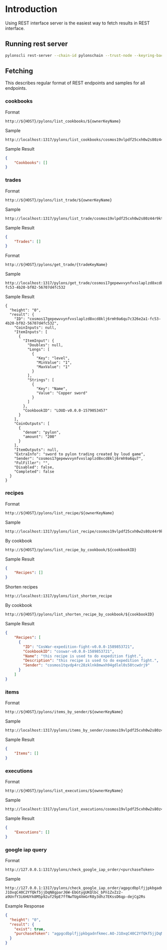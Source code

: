 # Introduction

Using REST interface server is the easiest way to fetch results in REST interface.

## Running rest server
```sh
pylonscli rest-server --chain-id pylonschain --trust-node --keyring-backend=test
```
## Fetching
This describes regular format of REST endpoints and samples for all endpoints.

### cookbooks

Format
```
http://${HOST}/pylons/list_cookbooks/${ownerKeyName}
```
Sample
```
http://localhost:1317/pylons/list_cookbooks/cosmos19vlpdf25cxh0w2s80z44r9ktrgzncf7zsaqey2
```

Sample Result
```json
{
    "Cookbooks": []
}
```

### trades

Format
```
http://${HOST}/pylons/list_trade/${ownerKeyName}
```
Sample
```
http://localhost:1317/pylons/list_trade/cosmos19vlpdf25cxh0w2s80z44r9ktrgzncf7zsaqey2
```

Sample Result
```json
{
    "Trades": []
}
```

Format
```
http://${HOST}/pylons/get_trade/{tradeKeyName}
```
Sample
```
http://localhost:1317/pylons/get_trade/cosmos17gepewvvynfvxslaplzd8xcd8klj6rmh9a6qu7c326e2a1-fc53-4b20-bf02-56707d4fc532
```
Sample Result
```
{
  "height": "0",
  "result": {
    "ID": "cosmos17gepewvvynfvxslaplzd8xcd8klj6rmh9a6qu7c326e2a1-fc53-4b20-bf02-56707d4fc532",
    "CoinInputs": null,
    "ItemInputs": [
      {
        "ItemInput": {
          "Doubles": null,
          "Longs": [
            {
              "Key": "level",
              "MinValue": "1",
              "MaxValue": "1"
            }
          ],
          "Strings": [
            {
              "Key": "Name",
              "Value": "Copper sword"
            }
          ]
        },
        "CookbookID": "LOUD-v0.0.0-1579053457"
      }
    ],
    "CoinOutputs": [
      {
        "denom": "pylon",
        "amount": "200"
      }
    ],
    "ItemOutputs": null,
    "ExtraInfo": "sword to pylon trading created by loud game",
    "Sender": "cosmos17gepewvvynfvxslaplzd8xcd8klj6rmh9a6qu7",
    "FulFiller": "",
    "Disabled": false,
    "Completed": false
  }
}
```

### recipes

Format
```
http://${HOST}/pylons/list_recipe/${ownerKeyName}
```
Sample
```
http://localhost:1317/pylons/list_recipe/cosmos19vlpdf25cxh0w2s80z44r9ktrgzncf7zsaqey2
```

By cookbook
```
http://${HOST}/pylons/list_recipe_by_cookbook/${cookbookID}
```

Sample Result
```json
{
    "Recipes": []
}
```

Shorten recipes
```
http://localhost:1317/pylons/list_shorten_recipe
```
By cookbook
```
http://${HOST}/pylons/list_shorten_recipe_by_cookbook/${cookbookID}
```

Sample Result
```json
{
    "Recipes": [
      {
        "ID": "CosWar-expedition-fight-v0.0.0-1589853721",
        "CookbookID": "coswar-v0.0.0-1589853721",
        "Name": "this recipe is used to do expedition fight.",
        "Description": "this recipe is used to do expedition fight.",
        "Sender": "cosmos1tqvdp4rc28zklnk8mwxh94gdlel0s58tcwdrj9"
      }
    ]
}
```

### items

Format
```
http://${HOST}/pylons/items_by_sender/${ownerKeyName}
```
Sample
```
http://localhost:1317/pylons/items_by_sender/cosmos19vlpdf25cxh0w2s80z44r9ktrgzncf7zsaqey2
```

Sample Result
```json
{
    "Items": []
}
```

### executions

Format
```
http://${HOST}/pylons/list_executions/${ownerKeyName}
```
Sample
```
http://localhost:1317/pylons/list_executions/cosmos19vlpdf25cxh0w2s80z44r9ktrgzncf7zsaqey2
```

Sample Result
```json
{
    "Executions": []
}
```

### google iap query
Format
```
http://127.0.0.1:1317/pylons/check_google_iap_order/<purchaseToken>
```

Sample
```
http://127.0.0.1:1317/pylons/check_google_iap_order/agpgcdbplfjjpkbgadnfkmec.AO-J1OxqC40C2YfQkf5jjDqN8gparJ6W-EbGtygUKQlbc_bPn1ZvZz2-a9UnfY3i6HUYk8M5p92uf29pE7ffNwTUg4XmGrR8y3dhz7EKssD6qp-dejCg2Rs
```

Example Response  
```json
{
  "height": "0",
  "result": {
    "exist": true,
    "purchaseToken": "agpgcdbplfjjpkbgadnfkmec.AO-J1OxqC40C2YfQkf5jjDqN8gparJ6W-EbGtygUKQlbc_bPn1ZvZz2-a9UnfY3i6HUYk8M5p92uf29pE7ffNwTUg4XmGrR8y3dhz7EKssD6qp-dejCg2Rs"
  }
}
```